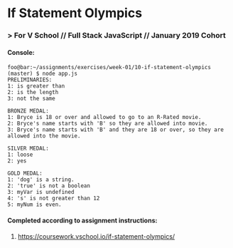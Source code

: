 # If Statement Olympics
### > For V School // Full Stack JavaScript // January 2019 Cohort

#### Console:
```console
foo@bar:~/assignments/exercises/week-01/10-if-statement-olympics (master) $ node app.js
PRELIMINARIES:
1: is greater than
2: is the length
3: not the same

BRONZE MEDAL:
1: Bryce is 18 or over and allowed to go to an R-Rated movie.
2: Bryce's name starts with 'B' so they are allowed into movie.
3: Bryce's name starts with 'B' and they are 18 or over, so they are allowed into the movie.

SILVER MEDAL:
1: loose
2: yes

GOLD MEDAL:
1: 'dog' is a string.
2: 'true' is not a boolean
3: myVar is undefined
4: 's' is not greater than 12
5: myNum is even.
```

#### Completed according to assignment instructions: 
1. https://coursework.vschool.io/if-statement-olympics/

